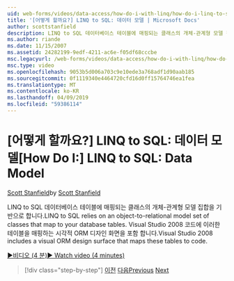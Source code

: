 ```yaml
---
uid: web-forms/videos/data-access/how-do-i-with-linq/how-do-i-linq-to-sql-data-model
title: '[어떻게 할까요?] LINQ to SQL: 데이터 모델 | Microsoft Docs'
author: scottstanfield
description: LINQ to SQL 데이터베이스 테이블에 매핑되는 클래스의 개체-관계형 모델 집합을 기반으로 합니다. Visual Studio 2008 시각적 ORM 디자인 화면을 포함 하는 중...
ms.author: riande
ms.date: 11/15/2007
ms.assetid: 24282199-9edf-4211-ac6e-f05df68cccbe
msc.legacyurl: /web-forms/videos/data-access/how-do-i-with-linq/how-do-i-linq-to-sql-data-model
msc.type: video
ms.openlocfilehash: 9053b5d006a703c9e10ede3a768adf1d90aab185
ms.sourcegitcommit: 0f1119340e4464720cfd16d0ff15764746ea1fea
ms.translationtype: MT
ms.contentlocale: ko-KR
ms.lasthandoff: 04/09/2019
ms.locfileid: "59386114"
---
```

# <a name="how-do-i-linq-to-sql-data-model"></a><span data-ttu-id="fb73d-104">[어떻게 할까요?] LINQ to SQL: 데이터 모델</span><span class="sxs-lookup"><span data-stu-id="fb73d-104">[How Do I:] LINQ to SQL: Data Model</span></span>

<span data-ttu-id="fb73d-105">[Scott Stanfield](https://github.com/scottstanfield)</span><span class="sxs-lookup"><span data-stu-id="fb73d-105">by [Scott Stanfield](https://github.com/scottstanfield)</span></span>

<span data-ttu-id="fb73d-106">LINQ to SQL 데이터베이스 테이블에 매핑되는 클래스의 개체-관계형 모델 집합을 기반으로 합니다.</span><span class="sxs-lookup"><span data-stu-id="fb73d-106">LINQ to SQL relies on an object-to-relational model set of classes that map to your database tables.</span></span> <span data-ttu-id="fb73d-107">Visual Studio 2008 코드에 이러한 테이블을 매핑하는 시각적 ORM 디자인 화면을 포함 합니다.</span><span class="sxs-lookup"><span data-stu-id="fb73d-107">Visual Studio 2008 includes a visual ORM design surface that maps these tables to code.</span></span>

[<span data-ttu-id="fb73d-108">&#9654;비디오 (4 분)</span><span class="sxs-lookup"><span data-stu-id="fb73d-108">&#9654; Watch video (4 minutes)</span></span>](https://channel9.msdn.com/Blogs/ASP-NET-Site-Videos/how-do-i-linq-to-sql-data-model)

> [!div class="step-by-step"]
> <span data-ttu-id="fb73d-109">[이전](how-do-i-linq-to-sql-overview.md)
> [다음](how-do-i-linq-to-sql-querying-the-database.md)</span><span class="sxs-lookup"><span data-stu-id="fb73d-109">[Previous](how-do-i-linq-to-sql-overview.md)
[Next](how-do-i-linq-to-sql-querying-the-database.md)</span></span>
